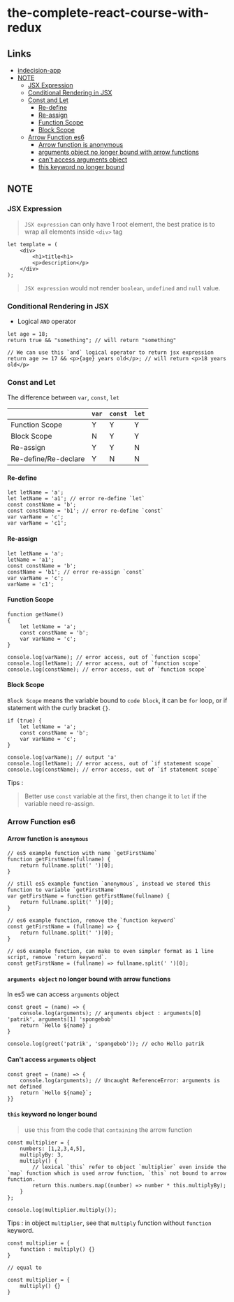 # the-complete-react-course-with-redux

## Links
* [indecision-app](https://github.com/harryosmar/the-complete-react-course-with-redux/tree/master/indecision-app)
* [NOTE](#note)
  * [JSX Expression](#jsx-expression)
  * [Conditional Rendering in JSX](#conditional-rendering-in-jsx)
  * [Const and Let](#const-and-let)
    * [Re-define](#re-define)
    * [Re-assign](#re-assign)
    * [Function Scope](#function-ccope)
    * [Block Scope](#block-scope)
  * [Arrow Function es6](#arrow-function-es6)
    * [Arrow function is anonymous](#arrow-function-is-anonymous)
    * [arguments object no longer bound with arrow functions](#arguments-object-no-longer-bound-with-arrow-functions)
    * [can't access arguments object](#cant-access-arguments-object)
    * [this keyword no longer bound](#this-keyword-no-longer-bound)

## NOTE 

### JSX Expression

> `JSX expression` can only have 1 root element, the best pratice is to wrap all elements inside `<div>` tag
```
let template = (
    <div>
        <h1>title<h1>
        <p>description</p>
    </div>
);
```
> `JSX expression` would not render `boolean`, `undefined` and `null` value.

### Conditional Rendering in JSX

- Logical `AND` operator
```
let age = 18;
return true && "something"; // will return "something"

// We can use this `and` logical operator to return jsx expression
return age >= 17 && <p>{age} years old</p>; // will return <p>18 years old</p>
```

### Const and Let

The difference between `var`, `const`, `let`

|   | `var`  | `const` | `let` |
| ------------- | ------------- | ------------- | ------------- |
| Function Scope  | Y  | Y  | Y  |
| Block Scope  | N  | Y  | Y  |
| Re-assign  | Y  | Y  | N  |
| Re-define/Re-declare  | Y  | N  | N  |

#### Re-define
```
let letName = 'a';
let letName = 'a1'; // error re-define `let`
const constName = 'b';
const constName = 'b1'; // error re-define `const`
var varName = 'c';
var varName = 'c1';
```

#### Re-assign
```
let letName = 'a';
letName = 'a1';
const constName = 'b';
constName = 'b1'; // error re-assign `const`
var varName = 'c';
varName = 'c1';
```

#### Function Scope
```
function getName()
{
    let letName = 'a';
    const constName = 'b';
    var varName = 'c';
}

console.log(varName); // error access, out of `function scope`
console.log(letName); // error access, out of `function scope`
console.log(constName); // error access, out of `function scope`
```

#### Block Scope

`Block Scope` means the variable bound to `code block`, it can be `for` loop, or if statement with the curly bracket `{}`.

```
if (true) {
    let letName = 'a';
    const constName = 'b';
    var varName = 'c';
}

console.log(varName); // output 'a'
console.log(letName); // error access, out of `if statement scope`
console.log(constName); // error access, out of `if statement scope`
```

Tips :
> Better use `const` variable at the first, then change it to `let` if the variable need re-assign.


### Arrow Function es6

#### Arrow function is `anonymous`
```
// es5 example function with name `getFirstName` 
function getFirstName(fullname) {
    return fullname.split(' ')[0];
}

// still es5 example function `anonymous`, instead we stored this function to variable `getFirstName`
var getFirstName = function getFirstName(fullname) {
    return fullname.split(' ')[0];
}

// es6 example function, remove the `function keyword`
const getFirstName = (fullname) => {
    return fullname.split(' ')[0];
}

// es6 example function, can make to even simpler format as 1 line script, remove `return keyword`.
const getFirstName = (fullname) => fullname.split(' ')[0];
```

#### `arguments object` no longer bound with arrow functions

In es5 we can access `arguments` object
```
const greet = (name) => {
    console.log(arguments); // arguments object : arguments[0] 'patrik', arguments[1] 'spongebob'
    return `Hello ${name}`;
}

console.log(greet('patrik', 'spongebob')); // echo Hello patrik
```

#### Can't access `arguments` object
```
const greet = (name) => {
    console.log(arguments); // Uncaught ReferenceError: arguments is not defined
    return `Hello ${name}`;
}}
```

#### `this` keyword no longer bound
> use `this` from the code that `containing` the arrow function
```
const multiplier = {
    numbers: [1,2,3,4,5],
    multiplyBy: 3,
    multiply() {
        // lexical `this` refer to object `multiplier` even inside the `map` function which is used arrow function, `this` not bound to arrow function.
        return this.numbers.map((number) => number * this.multiplyBy);
    }
};

console.log(multiplier.multiply());
```

Tips : in object `multiplier`, see that `multiply` function without `function` keyword. 
```
const multiplier = {
    function : multiply() {}
}

// equal to

const multiplier = {
    multiply() {}
}
```
